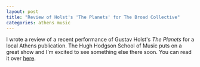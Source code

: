 ```yaml
---
layout: post
title: "Review of Holst's 'The Planets' for The Broad Collective"
categories: athens music
---
```


I wrote a review of a recent performance of Gustav Holst's *The Planets* for a local Athens publication. The Hugh Hodgson School of Music puts on a great show and I'm excited to see something else there soon. You can read it over [here](http://www.thebroadcollective.com/holsts-planets-hugh-hodgson-hall/).